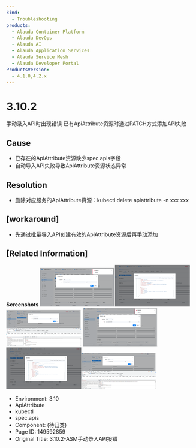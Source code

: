 ```yaml
---
kind:
  - Troubleshooting
products:
  - Alauda Container Platform
  - Alauda DevOps
  - Alauda AI
  - Alauda Application Services
  - Alauda Service Mesh
  - Alauda Developer Portal
ProductsVersion:
  - 4.1.0,4.2.x
---
```

<!-- A type of document that involves encountering a fault, diagnosing it, performing root cause analysis, and providing solutions. -->

# 3.10.2

手动录入API时出现错误 已有ApiAttribute资源时通过PATCH方式添加API失败

## Cause
- 已存在的ApiAttribute资源缺少spec.apis字段
- 自动导入API失败导致ApiAttribute资源状态异常

## Resolution
- 删除对应服务的ApiAttribute资源：kubectl delete apiattribute -n xxx xxx

## [workaround]
- 先通过批量导入API创建有效的ApiAttribute资源后再手动添加

## [Related Information]
**Screenshots**
![](assets/3-10-2-asmshou-dong-lu-ru-apibao-cuo/_thumb_142096.png)![](assets/3-10-2-asmshou-dong-lu-ru-apibao-cuo/_thumb_142097.png)![](assets/3-10-2-asmshou-dong-lu-ru-apibao-cuo/_thumb_142093.png)
![](assets/3-10-2-asmshou-dong-lu-ru-apibao-cuo/_thumb_142096.png)![](assets/3-10-2-asmshou-dong-lu-ru-apibao-cuo/_thumb_142097.png)![](assets/3-10-2-asmshou-dong-lu-ru-apibao-cuo/_thumb_142093.png)
- Environment: 3.10
- ApiAttribute
- kubectl
- spec.apis
- Component: (待归类)
- Page ID: 149592859
- Original Title: 3.10.2-ASM手动录入API报错
